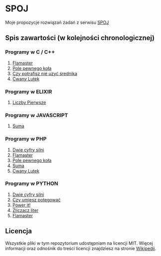 # SPOJ
Moje propozycje rozwiązań zadań z serwisu [SPOJ](http://pl.spoj.com)

## Spis zawartości (w kolejności chronologicznej)

### Programy w C / C++
1. [Flamaster](FLAMASTE/source.c)
2. [Pole pewnego koła](ETI06F1/source.c)
3. [Czy potrafisz nie uzyć średnika](BEZPRZEC/source.c)
4. [Cwany Lutek](CWANY_LU/source.c)

### Programy w ELIXIR
1. [Liczby Pierwsze](PRIME_T/source.ex)

### Programy w JAVASCRIPT
1. [Suma](SUMA/source.js)

### Programy w PHP
1. [Dwie cyfry silni](FCTRL3/source.php)
2. [Flamaster](FLAMASTE/source.php)
3. [Pole pewnego koła](ETI06F1/source.php)
4. [Suma](SUMA/source.php)
5. [Cwany Lutek](CWANY_LU/source.php)

### Programy w PYTHON
1. [Dwie cyfry silni](FCTRL3/source.py)
2. [Czy umiesz potęgować](PA05_POT/source.py)
3. [Power it!](MPOWER/source.py)
4. [Zliczacz liter](JZLICZ/source.py)
5. [Flamaster](FLAMASTE/source.py)

## Licencja
Wszystkie pliki w tym repozytorium udostępniam na licencji MIT. Więcej informacji oraz odnośnik do treści licencji znajdziesz na stronie [Wikipedii](http://pl.wikipedia.org/wiki/Licencja_X11).
